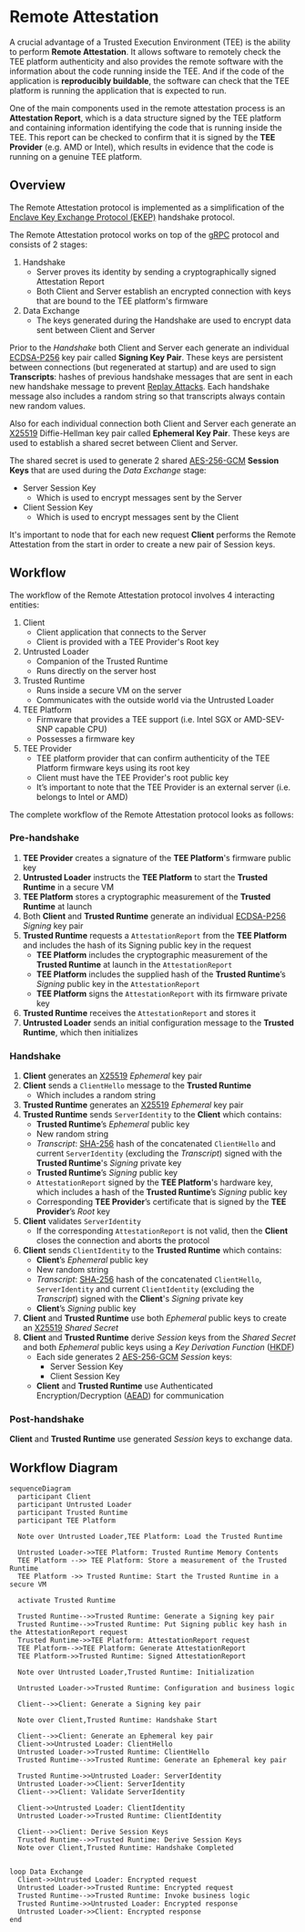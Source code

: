 # Remote Attestation

A crucial advantage of a Trusted Execution Environment (TEE) is the ability to
perform **Remote Attestation**. It allows software to remotely check the TEE
platform authenticity and also provides the remote software with the information
about the code running inside the TEE. And if the code of the application is
**reproducibly buildable**, the software can check that the TEE platform is
running the application that is expected to run.

One of the main components used in the remote attestation process is an
**Attestation Report**, which is a data structure signed by the TEE platform and
containing information identifying the code that is running inside the TEE. This
report can be checked to confirm that it is signed by the **TEE Provider** (e.g.
AMD or Intel), which results in evidence that the code is running on a genuine
TEE platform.

## Overview

The Remote Attestation protocol is implemented as a simplification of the
[Enclave Key Exchange Protocol (EKEP)](https://asylo.dev/docs/concepts/ekep.html)
handshake protocol.

The Remote Attestation protocol works on top of the [gRPC](https://grpc.io/)
protocol and consists of 2 stages:

1. Handshake
   - Server proves its identity by sending a cryptographically signed
     Attestation Report
   - Both Client and Server establish an encrypted connection with keys that are
     bound to the TEE platform's firmware
1. Data Exchange
   - The keys generated during the Handshake are used to encrypt data sent
     between Client and Server

Prior to the _Handshake_ both Client and Server each generate an individual
[ECDSA-P256](https://datatracker.ietf.org/doc/html/rfc6979) key pair called
**Signing Key Pair**. These keys are persistent between connections (but
regenerated at startup) and are used to sign **Transcripts**: hashes of previous
handshake messages that are sent in each new handshake message to prevent
[Replay Attacks](https://en.wikipedia.org/wiki/Replay_attack). Each handshake
message also includes a random string so that transcripts always contain new
random values.

Also for each individual connection both Client and Server each generate an
[X25519](https://datatracker.ietf.org/doc/html/rfc7748) Diffie-Hellman key pair
called **Ephemeral Key Pair**. These keys are used to establish a shared secret
between Client and Server.

The shared secret is used to generate 2 shared
[AES-256-GCM](https://datatracker.ietf.org/doc/html/rfc5288) **Session Keys**
that are used during the _Data Exchange_ stage:

- Server Session Key
  - Which is used to encrypt messages sent by the Server
- Client Session Key
  - Which is used to encrypt messages sent by the Client

It's important to node that for each new request **Client** performs the Remote
Attestation from the start in order to create a new pair of Session keys.

## Workflow

The workflow of the Remote Attestation protocol involves 4 interacting entities:

1. Client
   - Client application that connects to the Server
   - Client is provided with a TEE Provider's Root key
2. Untrusted Loader
   - Companion of the Trusted Runtime
   - Runs directly on the server host
3. Trusted Runtime
   - Runs inside a secure VM on the server
   - Communicates with the outside world via the Untrusted Loader
4. TEE Platform
   - Firmware that provides a TEE support (i.e. Intel SGX or AMD-SEV-SNP capable
     CPU)
   - Possesses a firmware key
5. TEE Provider
   - TEE platform provider that can confirm authenticity of the TEE Platform
     firmware keys using its root key
   - Client must have the TEE Provider's root public key
   - It’s important to note that the TEE Provider is an external server (i.e.
     belongs to Intel or AMD)

The complete workflow of the Remote Attestation protocol looks as follows:

### Pre-handshake

1. **TEE Provider** creates a signature of the **TEE Platform**'s firmware
   public key
2. **Untrusted Loader** instructs the **TEE Platform** to start the **Trusted
   Runtime** in a secure VM
3. **TEE Platform** stores a cryptographic measurement of the **Trusted
   Runtime** at launch
4. Both **Client** and **Trusted Runtime** generate an individual
   [ECDSA-P256](https://datatracker.ietf.org/doc/html/rfc6979) _Signing_ key
   pair
5. **Trusted Runtime** requests a `AttestationReport` from the **TEE Platform**
   and includes the hash of its Signing public key in the request
   - **TEE Platform** includes the cryptographic measurement of the **Trusted
     Runtime** at launch in the `AttestationReport`
   - **TEE Platform** includes the supplied hash of the **Trusted Runtime**’s
     _Signing_ public key in the `AttestationReport`
   - **TEE Platform** signs the `AttestationReport` with its firmware private
     key
6. **Trusted Runtime** receives the `AttestationReport` and stores it
7. **Untrusted Loader** sends an initial configuration message to the **Trusted
   Runtime**, which then initializes

### Handshake

1. **Client** generates an
   [X25519](https://datatracker.ietf.org/doc/html/rfc7748) _Ephemeral_ key pair
2. **Client** sends a `ClientHello` message to the **Trusted Runtime**
   - Which includes a random string
3. **Trusted Runtime** generates an
   [X25519](https://datatracker.ietf.org/doc/html/rfc7748) _Ephemeral_ key pair
4. **Trusted Runtime** sends `ServerIdentity` to the **Client** which contains:
   - **Trusted Runtime**’s _Ephemeral_ public key
   - New random string
   - _Transcript_: [SHA-256](https://datatracker.ietf.org/doc/html/rfc6234) hash
     of the concatenated `ClientHello` and current `ServerIdentity` (excluding
     the _Transcript_) signed with the **Trusted Runtime**'s _Signing_ private
     key
   - **Trusted Runtime**’s _Signing_ public key
   - `AttestationReport` signed by the **TEE Platform**'s hardware key, which
     includes a hash of the **Trusted Runtime**’s _Signing_ public key
   - Corresponding **TEE Provider**’s certificate that is signed by the **TEE
     Provider**’s _Root_ key
5. **Client** validates `ServerIdentity`
   - If the corresponding `AttestationReport` is not valid, then the **Client**
     closes the connection and aborts the protocol
6. **Client** sends `ClientIdentity` to the **Trusted Runtime** which contains:
   - **Client**’s _Ephemeral_ public key
   - New random string
   - _Transcript_: [SHA-256](https://datatracker.ietf.org/doc/html/rfc6234) hash
     of the concatenated `ClientHello`, `ServerIdentity` and current
     `ClientIdentity` (excluding the _Transcript_) signed with the **Client**'s
     _Signing_ private key
   - **Client**’s _Signing_ public key
7. **Client** and **Trusted Runtime** use both _Ephemeral_ public keys to create
   an [X25519](https://datatracker.ietf.org/doc/html/rfc7748) _Shared Secret_
8. **Client** and **Trusted Runtime** derive _Session_ keys from the _Shared
   Secret_ and both _Ephemeral_ public keys using a _Key Derivation Function_
   ([HKDF](https://datatracker.ietf.org/doc/html/rfc5869))
   - Each side generates 2
     [AES-256-GCM](https://datatracker.ietf.org/doc/html/rfc5288) _Session_
     keys:
     - Server Session Key
     - Client Session Key
   - **Client** and **Trusted Runtime** use Authenticated Encryption/Decryption
     ([AEAD](https://en.wikipedia.org/wiki/Authenticated_encryption)) for
     communication

### Post-handshake

**Client** and **Trusted Runtime** use generated _Session_ keys to exchange
data.

## Workflow Diagram

```mermaid
sequenceDiagram
  participant Client
  participant Untrusted Loader
  participant Trusted Runtime
  participant TEE Platform

  Note over Untrusted Loader,TEE Platform: Load the Trusted Runtime

  Untrusted Loader->>TEE Platform: Trusted Runtime Memory Contents
  TEE Platform -->> TEE Platform: Store a measurement of the Trusted Runtime
  TEE Platform ->> Trusted Runtime: Start the Trusted Runtime in a secure VM

  activate Trusted Runtime

  Trusted Runtime-->>Trusted Runtime: Generate a Signing key pair
  Trusted Runtime-->>Trusted Runtime: Put Signing public key hash in the AttestationReport request
  Trusted Runtime->>TEE Platform: AttestationReport request
  TEE Platform-->>TEE Platform: Generate AttestationReport
  TEE Platform->>Trusted Runtime: Signed AttestationReport

  Note over Untrusted Loader,Trusted Runtime: Initialization

  Untrusted Loader->>Trusted Runtime: Configuration and business logic

  Client-->>Client: Generate a Signing key pair

  Note over Client,Trusted Runtime: Handshake Start

  Client-->>Client: Generate an Ephemeral key pair
  Client->>Untrusted Loader: ClientHello
  Untrusted Loader->>Trusted Runtime: ClientHello
  Trusted Runtime-->>Trusted Runtime: Generate an Ephemeral key pair

  Trusted Runtime->>Untrusted Loader: ServerIdentity
  Untrusted Loader->>Client: ServerIdentity
  Client-->>Client: Validate ServerIdentity

  Client->>Untrusted Loader: ClientIdentity
  Untrusted Loader->>Trusted Runtime: ClientIdentity

  Client-->>Client: Derive Session Keys
  Trusted Runtime-->>Trusted Runtime: Derive Session Keys
  Note over Client,Trusted Runtime: Handshake Completed


loop Data Exchange
  Client->>Untrusted Loader: Encrypted request
  Untrusted Loader->>Trusted Runtime: Encrypted request
  Trusted Runtime-->>Trusted Runtime: Invoke business logic
  Trusted Runtime->>Untrusted Loader: Encrypted response
  Untrusted Loader->>Client: Encrypted response
end
```

